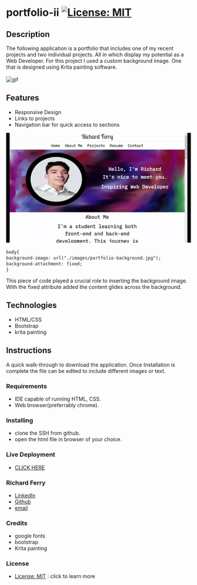 # portfolio-ii [![License: MIT](https://img.shields.io/badge/License-MIT-yellow.svg)](https://opensource.org/licenses/MIT)

## Description
The following application is a portfolio that includes one of my recent projects and two individual projects. All in which display my potential as a Web Developer. For this project I used a custom background image. One that is designed using Krita painting software.
<br></br>
![gif](./assets/images/second%20portfolio.gif)

## Features 
* Responsive Design
* Links to projects
* Navigation bar for quick access to sections

![responsive](./assets/images/responsive.gif)  

```
body{
background-image: url("./images/portfolio-background.jpg");
background-attachment: fixed;
}
```
This piece of code played a crucial role to inserting the background image. With the fixed attribute added the content glides across the background.

## Technologies
* HTML/CSS
* Bootstrap
* krita painting 

## Instructions
A quick walk-through to download the application. Once Installation is complete the file can be edited to include different images or text.

### Requirements
* IDE capable of running HTML, CSS.
* Web browser(preferrably chrome).

### Installing
* clone the SSH from github.
* open the html file in browser of your choice.

### Live Deployment
* [CLICK HERE](https://rich-f-p.github.io/portfolio-ii/)

### Richard Ferry
* [LinkedIn](https://www.linkedin.com/in/richard-ferry-83120514b/)
* [Github](https://github.com/rich-f-p)
* [email](mailto:richardfpro864@gmail.com)

### Credits
* google fonts
* bootstrap
* Krita painting

### License
* [License: MIT](https://opensource.org/licenses/MIT) : click to learn more
